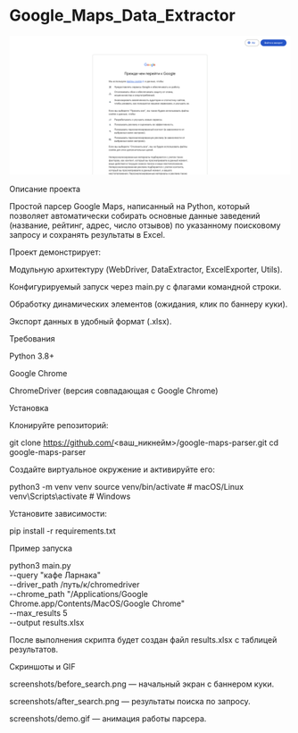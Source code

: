 # Google_Maps_Data_Extractor

![До поиска](screenshots/before_search.png)

Описание проекта

Простой парсер Google Maps, написанный на Python, который позволяет автоматически собирать основные данные заведений (название, рейтинг, адрес, число отзывов) по указанному поисковому запросу и сохранять результаты в Excel.

Проект демонстрирует:

Модульную архитектуру (WebDriver, DataExtractor, ExcelExporter, Utils).

Конфигурируемый запуск через main.py с флагами командной строки.

Обработку динамических элементов (ожидания, клик по баннеру куки).

Экспорт данных в удобный формат (.xlsx).

Требования

Python 3.8+

Google Chrome

ChromeDriver (версия совпадающая с Google Chrome)

Установка

Клонируйте репозиторий:

git clone https://github.com/<ваш_никнейм>/google-maps-parser.git
cd google-maps-parser

Создайте виртуальное окружение и активируйте его:

python3 -m venv venv
source venv/bin/activate   # macOS/Linux
venv\Scripts\activate     # Windows

Установите зависимости:

pip install -r requirements.txt

Пример запуска

python3 main.py \
  --query "кафе Ларнака" \
  --driver_path /путь/к/chromedriver \
  --chrome_path "/Applications/Google Chrome.app/Contents/MacOS/Google Chrome" \
  --max_results 5 \
  --output results.xlsx

После выполнения скрипта будет создан файл results.xlsx с таблицей результатов.

Скриншоты и GIF

screenshots/before_search.png — начальный экран с баннером куки.

screenshots/after_search.png — результаты поиска по запросу.

screenshots/demo.gif — анимация работы парсера.